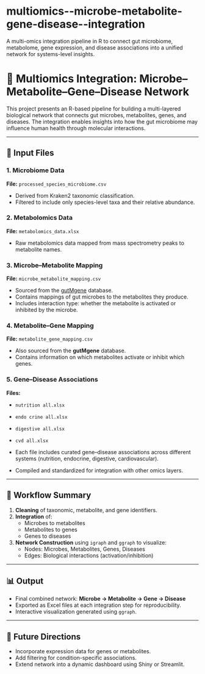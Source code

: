 # multiomics--microbe-metabolite-gene-disease--integration
A multi-omics integration pipeline in R to connect gut microbiome, metabolome, gene expression, and disease associations into a unified network for systems-level insights.


# 🧬 Multiomics Integration: Microbe–Metabolite–Gene–Disease Network

This project presents an R-based pipeline for building a multi-layered biological network that connects gut microbes, metabolites, genes, and diseases. The integration enables insights into how the gut microbiome may influence human health through molecular interactions.

---

## 📁 Input Files

### 1. **Microbiome Data**
**File:** `processed_species_microbiome.csv`  
- Derived from Kraken2 taxonomic classification.
- Filtered to include only species-level taxa and their relative abundance.

### 2. **Metabolomics Data**
**File:** `metabolomics_data.xlsx`  
- Raw metabolomics data mapped from mass spectrometry peaks to metabolite names.

### 3. **Microbe–Metabolite Mapping**
**File:** `microbe_metabolite_mapping.csv`  
- Sourced from the [gutMgene](https://bio-annotation.cn/gutmgene/) database.
- Contains mappings of gut microbes to the metabolites they produce.
- Includes interaction type: whether the metabolite is activated or inhibited by the microbe.

### 4. **Metabolite–Gene Mapping**
**File:** `metabolite_gene_mapping.csv`  
- Also sourced from the **gutMgene** database.
- Contains information on which metabolites activate or inhibit which genes.

### 5. **Gene–Disease Associations**
**Files:**
- `nutrition all.xlsx`
- `endo crine all.xlsx`
- `digestive all.xlsx`
- `cvd all.xlsx`

- Each file includes curated gene–disease associations across different systems (nutrition, endocrine, digestive, cardiovascular).
- Compiled and standardized for integration with other omics layers.

---

## 🔗 Workflow Summary

1. **Cleaning** of taxonomic, metabolite, and gene identifiers.
2. **Integration** of:
   - Microbes to metabolites
   - Metabolites to genes
   - Genes to diseases
3. **Network Construction** using `igraph` and `ggraph` to visualize:
   - Nodes: Microbes, Metabolites, Genes, Diseases
   - Edges: Biological interactions (activation/inhibition)

---

## 📊 Output

- Final combined network: **Microbe → Metabolite → Gene → Disease**
- Exported as Excel files at each integration step for reproducibility.
- Interactive visualization generated using `ggraph`.

---

## 📌 Future Directions

- Incorporate expression data for genes or metabolites.
- Add filtering for condition-specific associations.
- Extend network into a dynamic dashboard using Shiny or Streamlit.
